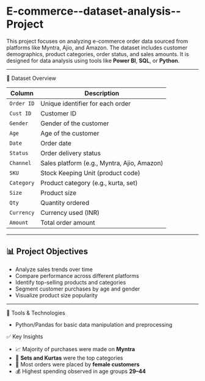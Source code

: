 # E-commerce--dataset-analysis--Project

This project focuses on analyzing e-commerce order data sourced from platforms like Myntra, Ajio, and Amazon. The dataset includes customer demographics, product categories, order status, and sales amounts. It is designed for data analysis using tools like **Power BI**, **SQL**, or **Python**.

---

📁 Dataset Overview

| Column       | Description |
|--------------|-------------|
| `Order ID`   | Unique identifier for each order |
| `Cust ID`    | Customer ID |
| `Gender`     | Gender of the customer |
| `Age`        | Age of the customer |
| `Date`       | Order date |
| `Status`     | Order delivery status |
| `Channel`    | Sales platform (e.g., Myntra, Ajio, Amazon) |
| `SKU`        | Stock Keeping Unit (product code) |
| `Category`   | Product category (e.g., kurta, set) |
| `Size`       | Product size |
| `Qty`        | Quantity ordered |
| `Currency`   | Currency used (INR) |
| `Amount`     | Total order amount |

---

## 📊 Project Objectives

- Analyze sales trends over time
- Compare performance across different platforms
- Identify top-selling products and categories
- Segment customer purchases by age and gender
- Visualize product size popularity

---

🔧 Tools & Technologies


- Python/Pandas for basic data manipulation and preprocessing


 ✅ Key Insights

- 📈 Majority of purchases were made on **Myntra**
- 🧥 **Sets and Kurtas** were the top categories
- 👩 Most orders were placed by **female customers**
- 💰 Highest spending observed in age groups **29–44**
